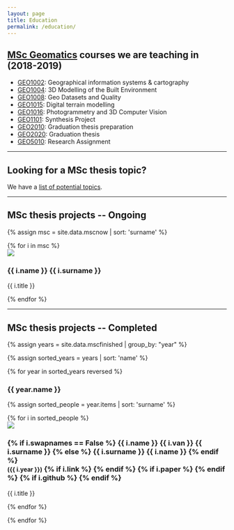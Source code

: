 ```yaml
---
layout: page
title: Education
permalink: /education/
---
```


<section id="courses"></section>

<h2><a href="http://www.geomatics.tudelft.nl">MSc Geomatics</a> courses we are teaching in (2018-2019)</h2>

  * [GEO1002](http://www.studiegids.tudelft.nl/a101_displayCourse.do?course_id=46513): Geographical information systems & cartography
  * [GEO1004](https://studiegids.tudelft.nl/a101_displayCourse.do?course_id=49099): 3D Modelling of the Built Environment
  * [GEO1008](http://www.studiegids.tudelft.nl/a101_displayCourse.do?course_id=47852): Geo Datasets and Quality
  * [GEO1015](https://studiegids.tudelft.nl/a101_displayCourse.do?course_id=48143): Digital terrain modelling <a href="https://3d.bk.tudelft.nl/courses/geo1015/"><i class="fas fa-home"></i></a>
  * [GEO1016](https://studiegids.tudelft.nl/a101_displayCourse.do?course_id=50504): Photogrammetry and 3D Computer Vision
  * [GEO1101](http://studiegids.tudelft.nl/a101_displayCourse.do?course_id=47854): Synthesis Project
  * [GEO2010](http://www.studiegids.tudelft.nl/a101_displayCourse.do?course_id=47856): Graduation thesis preparation
  * [GEO2020](http://www.studiegids.tudelft.nl/a101_displayCourse.do?course_id=47855): Graduation thesis <a href="https://3d.bk.tudelft.nl/courses/geo2020/"><i class="fas fa-home"></i></a>
  * [GEO5010](http://studiegids.tudelft.nl/a101_displayCourse.do?course_id=47857): Research Assignment <a href="https://3d.bk.tudelft.nl/courses/geo5010/"><i class="fas fa-home"></i></a>

- - -

<section id="theses"></section>
<h2>Looking for a MSc thesis topic?</h2>

We have a [list of potential topics](msctopics).


- - - 

## MSc thesis projects -- Ongoing

{% assign msc = site.data.mscnow | sort: 'surname' %}

<div class="row">
{% for i in msc %}
  <div class="col-xs-6 col-sm-4 col-md-3">
    <div class="thumbnail">
      <img src="{{ "/img/msc/" | append: i.image | prepend: site.baseurl }}"/>
      <div class="caption">
        <h3>{{ i.name }} {{ i.surname }}</h3>
        <p>{{ i.title }}</p>
      </div>
    </div>
  </div>
{% endfor %}
</div>

- - -

## MSc thesis projects -- Completed


{% assign years = site.data.mscfinished | group_by: "year" %}

{% assign sorted_years = years | sort: 'name' %}

{% for year in sorted_years reversed %}

<h3> {{ year.name }} </h3>

{% assign sorted_people = year.items | sort: 'surname' %}

<div class="row">
{% for i in sorted_people %}
  <div class="col-xs-6 col-sm-4 col-md-3">
    <div class="thumbnail">
      <a href="{{ i.link }}"><img src="{{ "/img/msc/" | append: i.image | prepend: site.baseurl }}"/></a>
      <div class="caption">
        <h3>
        {% if i.swapnames == False %}
          {{ i.name }} {{ i.van }} {{ i.surname }}
        {% else %}
          {{ i.surname }} {{ i.name }}
        {% endif %}
          <br />
          <small>({{ i.year }})</small>
        {% if i.link %}
          <small><a href="{{ i.link }}"><i class="fas fa-book" title="thesis"></i></a></small>
        {% endif %}
        {% if i.paper %}
          <small><a href="{{ i.paper }}"><i class="fas fa-file-alt" title="paper"></i></a></small>
        {% endif %}
        {% if i.github %}
          <small><a href="{{ i.github }}"><i class="fab fa-github" title="github"></i></a></small> 
        {% endif %}
        </h3>
        <p>{{ i.title }}</p>
      </div>
    </div>
  </div>
{% endfor %}
</div>

{% endfor %}




